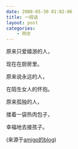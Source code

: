 ```yaml
---
date: 2008-05-30 01:02:06
title: 一段话
layout: post
categories:
    - 网志
---
```

原来只爱嬉游的人，

现在在厨房里。

原来说永远的人，

在陌生女人的怀抱。

原来孤独的人，

搂着一袋热肉包子，

幸福地去接孩子。

(来源于<a href="http://ibasketball.ycool.com/" target="_blank">amigo的blog</a>)

